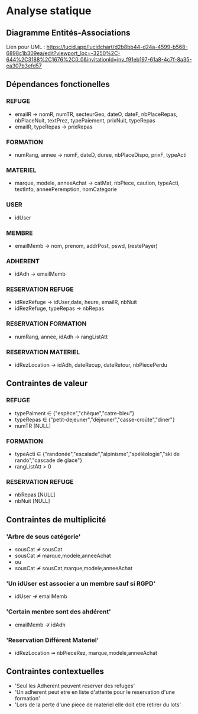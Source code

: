 # Analyse statique

## Diagramme Entités-Associations

Lien pour UML : https://lucid.app/lucidchart/d2b8bb44-d24a-4599-b568-6898c1b309ea/edit?viewport_loc=-3250%2C-644%2C3188%2C1676%2C0_0&invitationId=inv_f91eb197-61a8-4c7f-8a35-ea307b3efd57

## Dépendances fonctionelles

### REFUGE
- emailR $\to$ nomR, numTR, secteurGeo, dateO, dateF, nbPlaceRepas, nbPlaceNuit, textPrez, typePaiement, prixNuit, typeRepas
- emailR, typeRepas $\to$ prixRepas

### FORMATION
- numRang, annee $\to$ nomF, dateD, duree, nbPlaceDispo, prixF, typeActi

### MATERIEL
- marque, modele, anneeAchat $\to$ catMat, nbPiece, caution, typeActi, textInfo, anneePeremption, nomCategorie

### USER
- idUser

### MEMBRE
- emailMemb $\to$ nom, prenom, addrPost, pswd, (restePayer)

### ADHERENT
- idAdh $\to$ emailMemb

### RESERVATION REFUGE
- idRezRefuge $\to$ idUser,date, heure, emailR, nbNuit
- idRezRefuge, typeRepas $\to$ nbRepas

### RESERVATION FORMATION
- numRang, annee, idAdh $\to$ rangListAtt

### RESERVATION MATERIEL
- idRezLocation $\to$ idAdh, dateRecup, dateRetour, nbPiecePerdu

## Contraintes de valeur

### REFUGE
- typePaiment $\in$ {"espèce","chèque","catre-bleu"}
- typeRepas $\in$ {"petit-dejeuner","déjeuner","casse-croûte","diner"}
- numTR [NULL]

### FORMATION
- typeActi $\in$ {"randonée","escalade","alpinisme","spéléologie","ski de rando","cascade de glace"}
- rangListAtt > 0

### RESERVATION REFUGE
- nbRepas [NULL]
- nbNuit  [NULL]

## Contraintes de multiplicité

### 'Arbre de sous catégorie'
- sousCat $\not \twoheadrightarrow$ sousCat
- sousCat $\not \twoheadrightarrow$ marque,modele,anneeAchat
- ou 
- sousCat $\not \twoheadrightarrow$ sousCat,marque,modele,anneeAchat

### 'Un idUser est associer a un membre sauf si RGPD'
- idUser $\nrightarrow$ emailMemb

### 'Certain menbre sont des ahdérent'
- emailMemb $\nrightarrow$ idAdh

### 'Reservation Différent Materiel'
- idRezLocation $\twoheadrightarrow$ nbPieceRez, marque,modele,anneeAchat

## Contraintes contextuelles
- 'Seul les Adherent peuvent reserver des refuges'
- 'Un adherent peut etre en liste d'attente pour le reservation d'une formation'
- 'Lors de la perte d'une piece de materiel elle doit etre retirer du lots'


